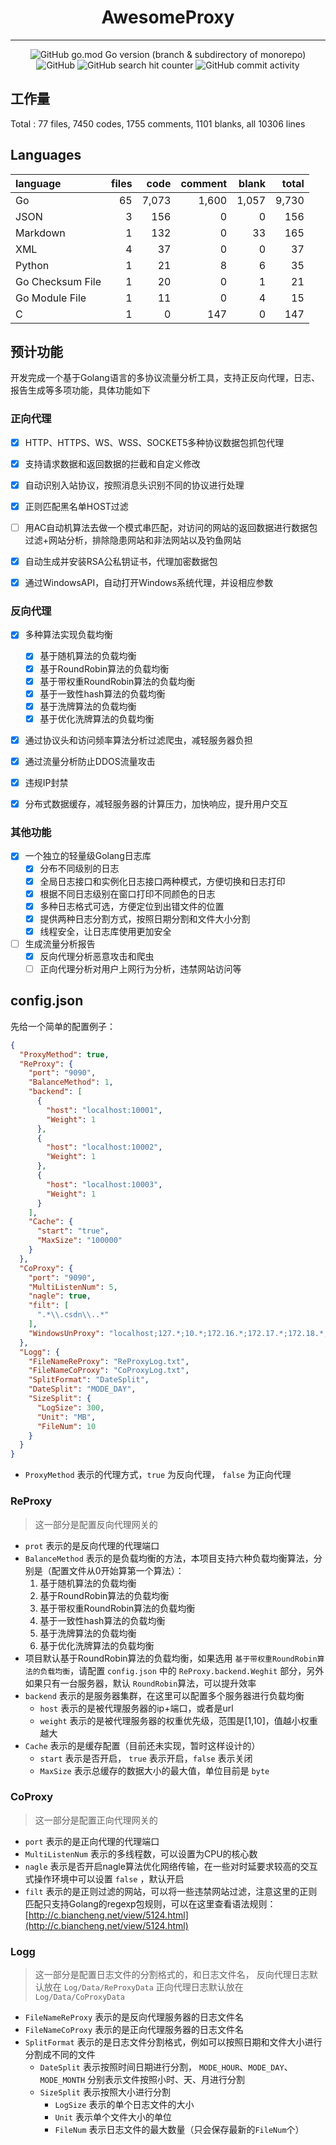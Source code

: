 <div style="text-align:center">

# AwesomeProxy
</div>

<hr>

<div style="text-align:center">

![GitHub go.mod Go version (branch & subdirectory of monorepo)](https://img.shields.io/github/go-mod/go-version/MangataTS/awesomeProxy/main)
![GitHub](https://img.shields.io/github/license/MangataTS/awesomeProxy)
![GitHub search hit counter](https://img.shields.io/github/search/MangataTS/awesomeProxy/start)
![GitHub commit activity](https://img.shields.io/github/commit-activity/w/MangataTS/awesomeProxy)
</div>

## 工作量

Total : 77 files,  7450 codes, 1755 comments, 1101 blanks, all 10306 lines


## Languages
| language | files | code | comment | blank | total |
| :--- | ---: | ---: | ---: | ---: | ---: |
| Go | 65 | 7,073 | 1,600 | 1,057 | 9,730 |
| JSON | 3 | 156 | 0 | 0 | 156 |
| Markdown | 1 | 132 | 0 | 33 | 165 |
| XML | 4 | 37 | 0 | 0 | 37 |
| Python | 1 | 21 | 8 | 6 | 35 |
| Go Checksum File | 1 | 20 | 0 | 1 | 21 |
| Go Module File | 1 | 11 | 0 | 4 | 15 |
| C | 1 | 0 | 147 | 0 | 147 |

## 预计功能

开发完成一个基于Golang语言的多协议流量分析工具，支持正反向代理，日志、报告生成等多项功能，具体功能如下

### 正向代理
- [x] HTTP、HTTPS、WS、WSS、SOCKET5多种协议数据包抓包代理

- [x] 支持请求数据和返回数据的拦截和自定义修改

- [x] 自动识别入站协议，按照消息头识别不同的协议进行处理

- [x] 正则匹配黑名单HOST过滤

- [ ] 用AC自动机算法去做一个模式串匹配，对访问的网站的返回数据进行数据包过滤+网站分析，排除隐患网站和非法网站以及钓鱼网站

- [x] 自动生成并安装RSA公私钥证书，代理加密数据包

- [x] 通过WindowsAPI，自动打开Windows系统代理，并设相应参数

### 反向代理

- [x] 多种算法实现负载均衡
  - [x] 基于随机算法的负载均衡
  - [x] 基于RoundRobin算法的负载均衡
  - [x] 基于带权重RoundRobin算法的负载均衡
  - [x] 基于一致性hash算法的负载均衡
  - [x] 基于洗牌算法的负载均衡
  - [x] 基于优化洗牌算法的负载均衡

- [x] 通过协议头和访问频率算法分析过滤爬虫，减轻服务器负担

- [x] 通过流量分析防止DDOS流量攻击

- [x] 违规IP封禁

- [x] 分布式数据缓存，减轻服务器的计算压力，加快响应，提升用户交互

### 其他功能

- [x] 一个独立的轻量级Golang日志库
  - [x] 分布不同级别的日志
  - [x] 全局日志接口和实例化日志接口两种模式，方便切换和日志打印
  - [x] 根据不同日志级别在窗口打印不同颜色的日志
  - [x] 多种日志格式可选，方便定位到出错文件的位置
  - [x] 提供两种日志分割方式，按照日期分割和文件大小分割
  - [x] 线程安全，让日志库使用更加安全

- [ ] 生成流量分析报告
  - [x] 反向代理分析恶意攻击和爬虫
  - [ ] 正向代理分析对用户上网行为分析，违禁网站访问等
  
## config.json

先给一个简单的配置例子：

```json
{
  "ProxyMethod": true,
  "ReProxy": {
    "port": "9090",
    "BalanceMethod": 1,
    "backend": [
      {
        "host": "localhost:10001",
        "Weight": 1
      },
      {
        "host": "localhost:10002",
        "Weight": 1
      },
      {
        "host": "localhost:10003",
        "Weight": 1
      }
    ],
    "Cache": {
      "start": "true",
      "MaxSize": "100000"
    }
  },
  "CoProxy": {
    "port": "9090",
    "MultiListenNum": 5,
    "nagle": true,
    "filt": [
      ".*\\.csdn\\..*"
    ],
    "WindowsUnProxy": "localhost;127.*;10.*;172.16.*;172.17.*;172.18.*;172.19.*;172.20.*;172.21.*;172.22.*;172.23.*;172.24.*;172.25.*;172.26.*;172.27.*;172.28.*;172.29.*;172.30.*;172.31.*;192.168.*;42.193.50.191;*.mangata.ltd;*.qq.com;*.csdn.*;*.jdgame.vip"
  },
  "Logg": {
    "FileNameReProxy": "ReProxyLog.txt",
    "FileNameCoProxy": "CoProxyLog.txt",
    "SplitFormat": "DateSplit",
    "DateSplit": "MODE_DAY",
    "SizeSplit": {
      "LogSize": 300,
      "Unit": "MB",
      "FileNum": 10
    }
  }
}
```
- `ProxyMethod` 表示的代理方式，`true` 为反向代理， `false` 为正向代理

### ReProxy

> 这一部分是配置反向代理网关的


- `prot` 表示的是反向代理的代理端口
- `BalanceMethod` 表示的是负载均衡的方法，本项目支持六种负载均衡算法，分别是（配置文件从0开始算第一个算法）：
  1. 基于随机算法的负载均衡
  2. 基于RoundRobin算法的负载均衡
  3. 基于带权重RoundRobin算法的负载均衡
  4. 基于一致性hash算法的负载均衡
  5. 基于洗牌算法的负载均衡
  6. 基于优化洗牌算法的负载均衡
- 项目默认基于RoundRobin算法的负载均衡，如果选用 `基于带权重RoundRobin算法的负载均衡`，请配置 `config.json` 中的 `ReProxy.backend.Weghit` 部分，另外如果只有一台服务器，默认 `RoundRobin`算法，可以提升效率
- `backend` 表示的是服务器集群，在这里可以配置多个服务器进行负载均衡
  -  `host` 表示的是被代理服务器的ip+端口，或者是url
  -  `weight` 表示的是被代理服务器的权重优先级，范围是[1,10]，值越小权重越大
- `Cache` 表示的是缓存配置（目前还未实现，暂时这样设计的）
  - `start` 表示是否开启， `true` 表示开启，`false` 表示关闭
  -  `MaxSize` 表示总缓存的数据大小的最大值，单位目前是 `byte`
### CoProxy

> 这一部分是配置正向代理网关的 

- `port` 表示的是正向代理的代理端口
- `MultiListenNum` 表示的多线程数，可以设置为CPU的核心数
- `nagle` 表示是否开启nagle算法优化网络传输，在一些对时延要求较高的交互式操作环境中可以设置 `false` ，默认开启
- `filt` 表示的是正则过滤的网站，可以将一些违禁网站过滤，注意这里的正则匹配只支持Golang的regexp包规则，可以在这里查看语法规则：[http://c.biancheng.net/view/5124.html](http://c.biancheng.net/view/5124.html)

### Logg

> 这一部分是配置日志文件的分割格式的，和日志文件名，
> 反向代理日志默认放在 `Log/Data/ReProxyData` 
> 正向代理日志默认放在 `Log/Data/CoProxyData` 

- `FileNameReProxy` 表示的是反向代理服务器的日志文件名
- `FileNameCoProxy` 表示的是正向代理服务器的日志文件名
- `SplitFormat` 表示的是日志文件分割格式，例如可以按照日期和文件大小进行分割成不同的文件
  - `DateSplit` 表示按照时间日期进行分割， `MODE_HOUR`、`MODE_DAY`、`MODE_MONTH` 分别表示文件按照小时、天、月进行分割
  - `SizeSplit` 表示按照大小进行分割
    - `LogSize` 表示的单个日志文件的大小
    - `Unit` 表示单个文件大小的单位
    - `FileNum` 表示日志文件的最大数量（只会保存最新的`FileNum`个）
